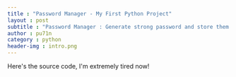 ```yaml
---
title : "Password Manager - My First Python Project"
layout : post
subtitle : "Password Manager : Generate strong password and store them in highly secured encryption"
author : pu71n
category : python 
header-img : intro.png
---
```

Here's the source code, I'm extremely tired now!
<br>
<script src="https://gist.github.com/pu71n/4760069a2640bef459f71ef2911d3355.js"></script> 

